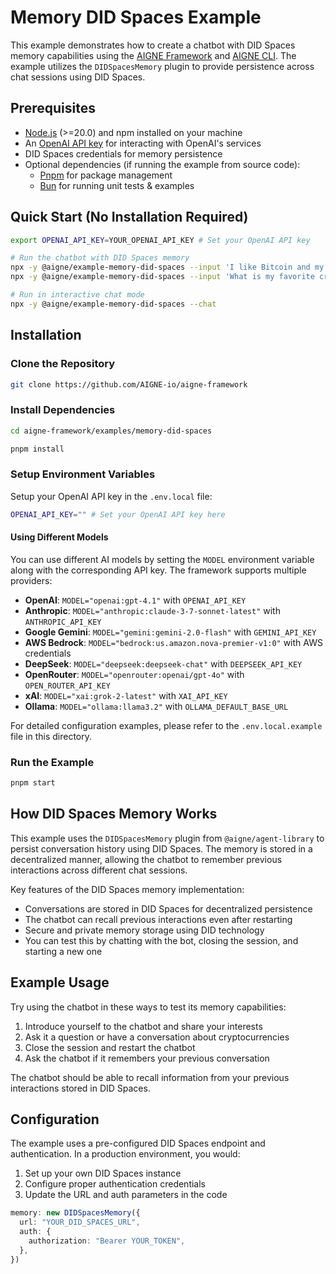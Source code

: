 # Memory DID Spaces Example

This example demonstrates how to create a chatbot with DID Spaces memory capabilities using the [AIGNE Framework](https://github.com/AIGNE-io/aigne-framework) and [AIGNE CLI](https://github.com/AIGNE-io/aigne-framework/blob/main/packages/cli/README.md). The example utilizes the `DIDSpacesMemory` plugin to provide persistence across chat sessions using DID Spaces.

## Prerequisites

* [Node.js](https://nodejs.org) (>=20.0) and npm installed on your machine
* An [OpenAI API key](https://platform.openai.com/api-keys) for interacting with OpenAI's services
* DID Spaces credentials for memory persistence
* Optional dependencies (if running the example from source code):
  * [Pnpm](https://pnpm.io) for package management
  * [Bun](https://bun.sh) for running unit tests & examples

## Quick Start (No Installation Required)

```bash
export OPENAI_API_KEY=YOUR_OPENAI_API_KEY # Set your OpenAI API key

# Run the chatbot with DID Spaces memory
npx -y @aigne/example-memory-did-spaces --input 'I like Bitcoin and my work is engineering'
npx -y @aigne/example-memory-did-spaces --input 'What is my favorite cryptocurrency?'

# Run in interactive chat mode
npx -y @aigne/example-memory-did-spaces --chat
```

## Installation

### Clone the Repository

```bash
git clone https://github.com/AIGNE-io/aigne-framework
```

### Install Dependencies

```bash
cd aigne-framework/examples/memory-did-spaces

pnpm install
```

### Setup Environment Variables

Setup your OpenAI API key in the `.env.local` file:

```bash
OPENAI_API_KEY="" # Set your OpenAI API key here
```

#### Using Different Models

You can use different AI models by setting the `MODEL` environment variable along with the corresponding API key. The framework supports multiple providers:

* **OpenAI**: `MODEL="openai:gpt-4.1"` with `OPENAI_API_KEY`
* **Anthropic**: `MODEL="anthropic:claude-3-7-sonnet-latest"` with `ANTHROPIC_API_KEY`
* **Google Gemini**: `MODEL="gemini:gemini-2.0-flash"` with `GEMINI_API_KEY`
* **AWS Bedrock**: `MODEL="bedrock:us.amazon.nova-premier-v1:0"` with AWS credentials
* **DeepSeek**: `MODEL="deepseek:deepseek-chat"` with `DEEPSEEK_API_KEY`
* **OpenRouter**: `MODEL="openrouter:openai/gpt-4o"` with `OPEN_ROUTER_API_KEY`
* **xAI**: `MODEL="xai:grok-2-latest"` with `XAI_API_KEY`
* **Ollama**: `MODEL="ollama:llama3.2"` with `OLLAMA_DEFAULT_BASE_URL`

For detailed configuration examples, please refer to the `.env.local.example` file in this directory.

### Run the Example

```bash
pnpm start
```

## How DID Spaces Memory Works

This example uses the `DIDSpacesMemory` plugin from `@aigne/agent-library` to persist conversation history using DID Spaces. The memory is stored in a decentralized manner, allowing the chatbot to remember previous interactions across different chat sessions.

Key features of the DID Spaces memory implementation:

* Conversations are stored in DID Spaces for decentralized persistence
* The chatbot can recall previous interactions even after restarting
* Secure and private memory storage using DID technology
* You can test this by chatting with the bot, closing the session, and starting a new one

## Example Usage

Try using the chatbot in these ways to test its memory capabilities:

1. Introduce yourself to the chatbot and share your interests
2. Ask it a question or have a conversation about cryptocurrencies
3. Close the session and restart the chatbot
4. Ask the chatbot if it remembers your previous conversation

The chatbot should be able to recall information from your previous interactions stored in DID Spaces.

## Configuration

The example uses a pre-configured DID Spaces endpoint and authentication. In a production environment, you would:

1. Set up your own DID Spaces instance
2. Configure proper authentication credentials
3. Update the URL and auth parameters in the code

```typescript
memory: new DIDSpacesMemory({
  url: "YOUR_DID_SPACES_URL",
  auth: {
    authorization: "Bearer YOUR_TOKEN",
  },
})
``` 